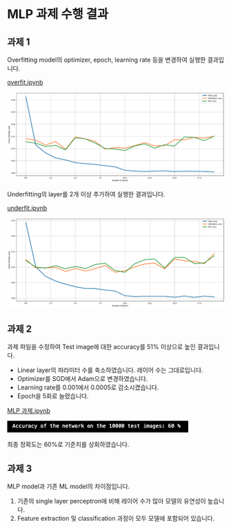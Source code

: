 # MLP 과제 수행 결과

## 과제 1

Overfitting model의 optimizer, epoch, learning rate 등을 변경하여 실행한 결과입니다.

[overfit.ipynb](overfit.ipynb)

![ass1-overfit](resources/assn1-overfit.png)

Underfitting의 layer를 2개 이상 추가하여 실행한 결과입니다.

[underfit.ipynb](underfit.ipynb)

![assn1-underfit](resources/assn1-underfit.png)

## 과제 2

과제 파일을 수정하여 Test image에 대한 accuracy를 51% 이상으로 높인 결과입니다.

- Linear layer의 파라미터 수를 축소하였습니다. 레이어 수는 그대로입니다.
- Optimizer를 SGD에서 Adam으로 변경하였습니다.
- Learning rate를 0.001에서 0.0005로 감소시켰습니다.
- Epoch을 5회로 늘렸습니다.

[MLP 과제.ipynb](MLP%20과제.ipynb)

![assn2-result](resources/assn2-result.png)

최종 정확도는 60%로 기준치를 상회하였습니다.

## 과제 3

MLP model과 기존 ML model의 차이점입니다.

1. 기존의 single layer perceptron에 비해 레이어 수가 많아 모델의 유연성이 높습니다.
2. Feature extraction 및 classification 과정이 모두 모델에 포함되어 있습니다.
